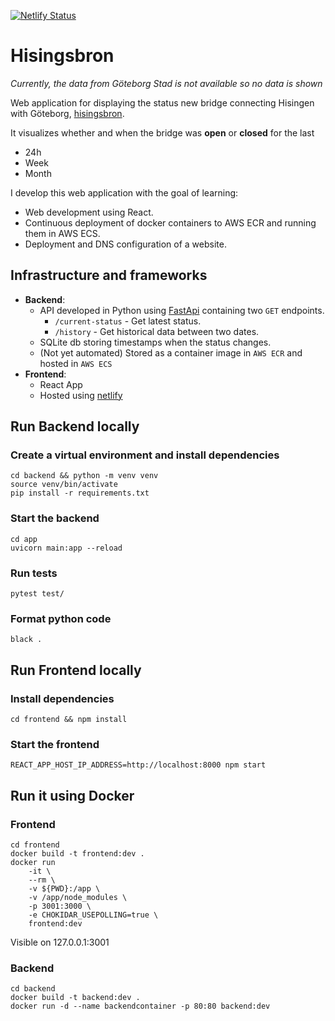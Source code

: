 [![Netlify Status](https://api.netlify.com/api/v1/badges/30e1ada8-1dab-4e0f-ad0c-fb67e3228baf/deploy-status)](https://app.netlify.com/sites/hisingsbron/deploys)

# Hisingsbron

*Currently, the data from Göteborg Stad is not available so no data is shown*

Web application for displaying the status new bridge connecting Hisingen with Göteborg, [hisingsbron](https://sv.wikipedia.org/wiki/Hisingsbron).

It visualizes whether and when the bridge was **open** or **closed** for the last
- 24h
- Week
- Month

I develop this web application with the goal of learning:
- Web development using React.
- Continuous deployment of docker containers to AWS ECR and running them in AWS ECS.
- Deployment and DNS configuration of a website.


## Infrastructure and frameworks
- **Backend**:
    - API developed in Python using [FastApi](https://fastapi.tiangolo.com/) containing two `GET` endpoints. 
        - `/current-status` - Get latest status.
        - `/history` - Get historical data between two dates.
    - SQLite db storing timestamps when the status changes.
    - (Not yet automated) Stored as a container image in `AWS ECR` and hosted in `AWS ECS`
- **Frontend**:
    - React App
    - Hosted using [netlify](https://www.netlify.com/) 


## Run Backend locally


### Create a virtual environment and install dependencies

```
cd backend && python -m venv venv
source venv/bin/activate
pip install -r requirements.txt
```
### Start the backend

```
cd app
uvicorn main:app --reload
```

### Run tests

```
pytest test/
```

### Format python code
```
black .
```

## Run Frontend locally

### Install dependencies

```
cd frontend && npm install
```

### Start the frontend
```
REACT_APP_HOST_IP_ADDRESS=http://localhost:8000 npm start
```

## Run it using Docker

### Frontend

```
cd frontend
docker build -t frontend:dev .
docker run
    -it \
    --rm \
    -v ${PWD}:/app \
    -v /app/node_modules \
    -p 3001:3000 \
    -e CHOKIDAR_USEPOLLING=true \
    frontend:dev

```
Visible on 127.0.0.1:3001


### Backend
```
cd backend
docker build -t backend:dev .
docker run -d --name backendcontainer -p 80:80 backend:dev
```